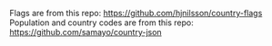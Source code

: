Flags are from this repo: https://github.com/hjnilsson/country-flags
Population and country codes are from this repo: https://github.com/samayo/country-json
